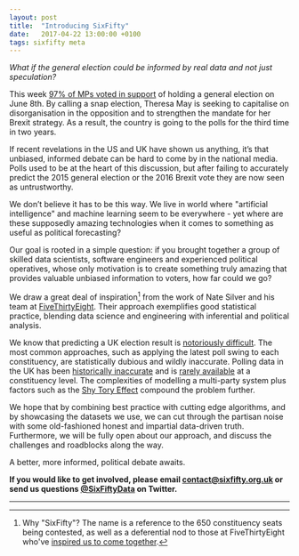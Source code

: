 ```yaml
---
layout: post
title:  "Introducing SixFifty"
date:   2017-04-22 13:00:00 +0100
tags: sixfifty meta
---
```


_What if the general election could be informed by real data and not just speculation?_

This week [97% of MPs voted in support][hansard-results] of holding a general election on June 8th. By calling a snap election, Theresa May is seeking to capitalise on disorganisation in the opposition and to strengthen the mandate for her Brexit strategy. As a result, the country is going to the polls for the third time in two years.

If recent revelations in the US and UK have shown us anything, it’s that unbiased, informed debate can be hard to come by in the national media. Polls used to be at the heart of this discussion, but after failing to accurately predict the 2015 general election or the 2016 Brexit vote they are now seen as untrustworthy. 

We don’t believe it has to be this way. We live in world where "artificial intelligence" and machine learning seem to be everywhere - yet where are these supposedly amazing technologies when it comes to something as useful as political forecasting?

Our goal is rooted in a simple question: if you brought together a group of skilled data scientists, software engineers and experienced political operatives, whose only motivation is to create something truly amazing that provides valuable unbiased information to voters, how far could we go?

We draw a great deal of inspiration[^1] from the work of Nate Silver and his team at [FiveThirtyEight][fivethirtyeight]. Their approach exemplifies good statistical practice, blending data science and engineering with inferential and political analysis.

We know that predicting a UK election result is [notoriously difficult][538-wrong]. The most common approaches, such as applying the latest poll swing to each constituency, are statistically dubious and wildly inaccurate. Polling data in the UK has been [historically inaccurate][inaccurate-polls] and is [rarely available][ashcroft-polls] at a constituency level. The complexities of modelling a multi-party system plus factors such as the [Shy Tory Effect][shy-tory-factor] compound the problem further.

We hope that by combining best practice with cutting edge algorithms, and by showcasing the datasets we use, we can cut through the partisan noise with some old-fashioned honest and impartial data-driven truth. Furthermore, we will be fully open about our approach, and discuss the challenges and roadblocks along the way.

A better, more informed, political debate awaits.

__If you would like to get involved, please email [contact@sixfifty.org.uk][contact-us] or send us questions [@SixFiftyData][650-twitter] on Twitter.__

---

[^1]: Why "SixFifty"? The name is a reference to the 650 constituency seats being contested, as well as a deferential nod to those at FiveThirtyEight who've [inspired us to come together][first-tweet].

[650-twitter]: https://twitter.com/SixFiftyData
[hansard-results]: https://hansard.parliament.uk/Commons/2017-04-19/division/BE856226-DD6B-4409-9462-D8D910F942D1/EarlyParliamentaryGeneralElection?outputType=Names
[fivethirtyeight]: https://fivethirtyeight.com/
[538-wrong]: https://fivethirtyeight.com/datalab/what-we-got-wrong-in-our-2015-uk-general-election-model/
[inaccurate-polls]: https://fivethirtyeight.com/features/the-u-k-snap-election-is-riskier-than-it-seems/
[shy-tory-factor]: https://en.wikipedia.org/wiki/Shy_Tory_Factor
[first-tweet]: https://twitter.com/John_Sandall/status/854286620064976896
[ashcroft-polls]: http://lordashcroftpolls.com/
[contact-us]: mailto:contact@sixfifty.org.uk
